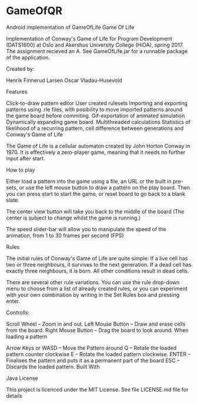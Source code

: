 # GameOfQR
Android implementation of GameOfLife
Game Of Life

Implementation of Conway's Game of Life for Program Development (DATS1600) at Oslo and Akershus University College (HiOA), spring 2017. The assignment recieved an A. See GameOfLife.jar for a runnable package of the application.

Created by:

Henrik Finnerud Larsen 
Oscar Vladau-Husevold

Features

Click-to-draw pattern editor
User created rulesets
Importing and exporting patterns using .rle files, with posibility to move imported patterns around the game board before commiting.
Gif-exportation of animated simulation
Dynamically expanding game board.
Multithreaded calculations
Statistics of likelihood of a recurring pattern, cell difference between generations and
Conway's Game of Life

The Game of Life is a cellular automaton created by John Horton Conway in 1970. It is effectively a zero-player game, meaning that it needs no further input after start.

How to play

Either load a pattern into the game using a file, an URL or the built in pre-sets, or use the left mouse button to draw a pattern on the play board. Then you can press start to start the game, or reset board to go back to a blank slate.

The center view button will take you back to the middle of the board (The center is subject to change whilst the game is running.)

The speed slider-bar will allow you to manipulate the speed of the animation, from 1 to 30 frames per second (FPS)

Rules

The initial rules of Conway's Game of Life are quite simple: If a live cell has two or three neighbours, it survives to the next generation. If a dead cell has exactly three neighbours, it is born. All other conditions result in dead cells.

There are several other rule variations. You can use the rule drop-down menu to choose from a list of already created rules, or you can experiment with your own combination by writing in the Set Rules box and pressing enter.

Controlls:

Scroll Wheel – Zoom in and out.
Left Mouse Button – Draw and erase cells from the board.
Right Mouse Button – Drag the board to look around.
When loading a pattern

Arrow Keys or WASD	– Move the Pattern around
Q – Rotate the loaded pattern counter clockwise
E – Rotate the loaded pattern clockwise.
ENTER – Finalises the pattern and puts it as a permanent part of the board
ESC – Discards the loaded pattern.
Built With

Java
License

This project is licenced under the MIT License. See file LICENSE.md file for details
